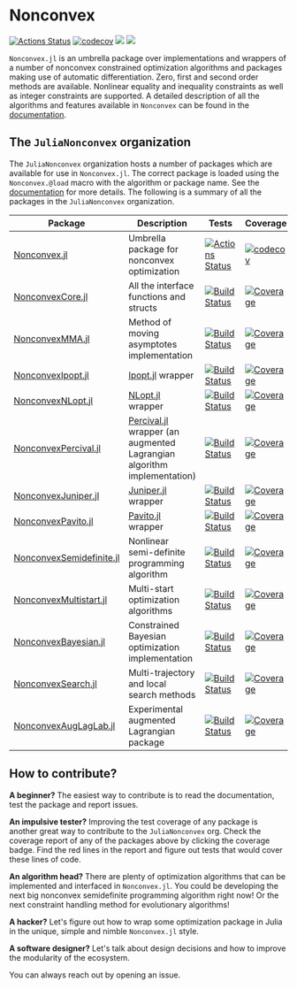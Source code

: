 # Nonconvex

[![Actions Status](https://github.com/JuliaNonconvex/Nonconvex.jl/workflows/CI/badge.svg)](https://github.com/JuliaNonconvex/Nonconvex.jl/actions)
[![codecov](https://codecov.io/gh/JuliaNonconvex/Nonconvex.jl/branch/master/graph/badge.svg)](https://codecov.io/gh/JuliaNonconvex/Nonconvex.jl)
[![](https://img.shields.io/badge/docs-stable-blue.svg)](https://JuliaNonconvex.github.io/Nonconvex.jl/stable)
[![](https://img.shields.io/badge/docs-dev-blue.svg)](https://JuliaNonconvex.github.io/Nonconvex.jl/dev)

`Nonconvex.jl` is an umbrella package over implementations and wrappers of a number of nonconvex constrained optimization algorithms and packages making use of automatic differentiation. Zero, first and second order methods are available. Nonlinear equality and inequality constraints as well as integer constraints are supported. A detailed description of all the algorithms and features available in `Nonconvex` can be found in the [documentation](https://JuliaNonconvex.github.io/Nonconvex.jl/stable).

## The `JuliaNonconvex` organization

The `JuliaNonconvex` organization hosts a number of packages which are available for use in `Nonconvex.jl`. The correct package is loaded using the `Nonconvex.@load` macro with the algorithm or package name. See the [documentation](https://JuliaNonconvex.github.io/Nonconvex.jl/stable) for more details. The following is a summary of all the packages in the `JuliaNonconvex` organization.

| Package | Description | Tests | Coverage |
| ------- | ----------- | ----- | -------- |
| [Nonconvex.jl](https://github.com/mohamed82008/Nonconvex.jl) | Umbrella package for nonconvex optimization | [![Actions Status](https://github.com/JuliaNonconvex/Nonconvex.jl/workflows/CI/badge.svg)](https://github.com/JuliaNonconvex/Nonconvex.jl/actions) | [![codecov](https://codecov.io/gh/JuliaNonconvex/Nonconvex.jl/branch/master/graph/badge.svg)](https://codecov.io/gh/JuliaNonconvex/Nonconvex.jl) |
| [NonconvexCore.jl](https://github.com/JuliaNonconvex/NonconvexCore.jl) | All the interface functions and structs | [![Build Status](https://github.com/JuliaNonconvex/NonconvexCore.jl/workflows/CI/badge.svg)](https://github.com/JuliaNonconvex/NonconvexCore.jl/actions) | [![Coverage](https://codecov.io/gh/JuliaNonconvex/NonconvexCore.jl/branch/master/graph/badge.svg)](https://codecov.io/gh/JuliaNonconvex/NonconvexCore.jl) |
| [NonconvexMMA.jl](https://github.com/JuliaNonconvex/NonconvexMMA.jl) | Method of moving asymptotes implementation | [![Build Status](https://github.com/JuliaNonconvex/NonconvexMMA.jl/workflows/CI/badge.svg)](https://github.com/JuliaNonconvex/NonconvexMMA.jl/actions) | [![Coverage](https://codecov.io/gh/JuliaNonconvex/NonconvexMMA.jl/branch/master/graph/badge.svg)](https://codecov.io/gh/JuliaNonconvex/NonconvexMMA.jl) |
| [NonconvexIpopt.jl](https://github.com/JuliaNonconvex/NonconvexIpopt.jl) | [Ipopt.jl](https://github.com/jump-dev/Ipopt.jl) wrapper | [![Build Status](https://github.com/JuliaNonconvex/NonconvexIpopt.jl/workflows/CI/badge.svg)](https://github.com/JuliaNonconvex/NonconvexIpopt.jl/actions) | [![Coverage](https://codecov.io/gh/JuliaNonconvex/NonconvexIpopt.jl/branch/master/graph/badge.svg)](https://codecov.io/gh/JuliaNonconvex/NonconvexIpopt.jl) |
| [NonconvexNLopt.jl](https://github.com/JuliaNonconvex/NonconvexNLopt.jl) | [NLopt.jl](https://github.com/JuliaOpt/NLopt.jl) wrapper | [![Build Status](https://github.com/JuliaNonconvex/NonconvexNLopt.jl/workflows/CI/badge.svg)](https://github.com/JuliaNonconvex/NonconvexNLopt.jl/actions) | [![Coverage](https://codecov.io/gh/JuliaNonconvex/NonconvexNLopt.jl/branch/master/graph/badge.svg)](https://codecov.io/gh/JuliaNonconvex/NonconvexNLopt.jl) |
| [NonconvexPercival.jl](https://github.com/JuliaNonconvex/NonconvexPercival.jl) | [Percival.jl](https://github.com/JuliaSmoothOptimizers/Percival.jl) wrapper (an augmented Lagrangian algorithm implementation) | [![Build Status](https://github.com/JuliaNonconvex/NonconvexPercival.jl/workflows/CI/badge.svg)](https://github.com/JuliaNonconvex/NonconvexPercival.jl/actions) | [![Coverage](https://codecov.io/gh/JuliaNonconvex/NonconvexPercival.jl/branch/master/graph/badge.svg)](https://codecov.io/gh/JuliaNonconvex/NonconvexPercival.jl) |
| [NonconvexJuniper.jl](https://github.com/JuliaNonconvex/NonconvexJuniper.jl) | [Juniper.jl](https://github.com/lanl-ansi/Juniper.jl) wrapper | [![Build Status](https://github.com/JuliaNonconvex/NonconvexJuniper.jl/workflows/CI/badge.svg)](https://github.com/JuliaNonconvex/NonconvexJuniper.jl/actions) | [![Coverage](https://codecov.io/gh/JuliaNonconvex/NonconvexJuniper.jl/branch/master/graph/badge.svg)](https://codecov.io/gh/JuliaNonconvex/NonconvexJuniper.jl) |
| [NonconvexPavito.jl](https://github.com/JuliaNonconvex/NonconvexPavito.jl) | [Pavito.jl](https://github.com/jump-dev/Pavito.jl) wrapper | [![Build Status](https://github.com/JuliaNonconvex/NonconvexPavito.jl/workflows/CI/badge.svg)](https://github.com/JuliaNonconvex/NonconvexPavito.jl/actions) | [![Coverage](https://codecov.io/gh/JuliaNonconvex/NonconvexPavito.jl/branch/master/graph/badge.svg)](https://codecov.io/gh/JuliaNonconvex/NonconvexPavito.jl) |
| [NonconvexSemidefinite.jl](https://github.com/JuliaNonconvex/NonconvexSemidefinite.jl) | Nonlinear semi-definite programming algorithm | [![Build Status](https://github.com/JuliaNonconvex/NonconvexSemidefinite.jl/workflows/CI/badge.svg)](https://github.com/JuliaNonconvex/NonconvexSemidefinite.jl/actions) | [![Coverage](https://codecov.io/gh/JuliaNonconvex/NonconvexSemidefinite.jl/branch/master/graph/badge.svg)](https://codecov.io/gh/JuliaNonconvex/NonconvexSemidefinite.jl) |
| [NonconvexMultistart.jl](https://github.com/JuliaNonconvex/NonconvexMultistart.jl) | Multi-start optimization algorithms | [![Build Status](https://github.com/JuliaNonconvex/NonconvexMultistart.jl/workflows/CI/badge.svg)](https://github.com/JuliaNonconvex/NonconvexMultistart.jl/actions) | [![Coverage](https://codecov.io/gh/JuliaNonconvex/NonconvexMultistart.jl/branch/master/graph/badge.svg)](https://codecov.io/gh/JuliaNonconvex/NonconvexMultistart.jl) |
| [NonconvexBayesian.jl](https://github.com/JuliaNonconvex/NonconvexBayesian.jl) | Constrained Bayesian optimization implementation | [![Build Status](https://github.com/JuliaNonconvex/NonconvexBayesian.jl/workflows/CI/badge.svg)](https://github.com/JuliaNonconvex/NonconvexBayesian.jl/actions) | [![Coverage](https://codecov.io/gh/JuliaNonconvex/NonconvexBayesian.jl/branch/master/graph/badge.svg)](https://codecov.io/gh/JuliaNonconvex/NonconvexBayesian.jl) |
| [NonconvexSearch.jl](https://github.com/JuliaNonconvex/NonconvexSearch.jl) | Multi-trajectory and local search methods | [![Build Status](https://github.com/JuliaNonconvex/NonconvexSearch.jl/workflows/CI/badge.svg)](https://github.com/JuliaNonconvex/NonconvexSearch.jl/actions) | [![Coverage](https://codecov.io/gh/JuliaNonconvex/NonconvexSearch.jl/branch/master/graph/badge.svg)](https://codecov.io/gh/JuliaNonconvex/NonconvexSearch.jl) |
| [NonconvexAugLagLab.jl](https://github.com/JuliaNonconvex/NonconvexAugLagLab.jl) | Experimental augmented Lagrangian package | [![Build Status](https://github.com/JuliaNonconvex/NonconvexAugLagLab.jl/workflows/CI/badge.svg)](https://github.com/JuliaNonconvex/NonconvexAugLagLab.jl/actions) | [![Coverage](https://codecov.io/gh/JuliaNonconvex/NonconvexAugLagLab.jl/branch/master/graph/badge.svg)](https://codecov.io/gh/JuliaNonconvex/NonconvexAugLagLab.jl) |

## How to contribute?

**A beginner?** The easiest way to contribute is to read the documentation, test the package and report issues.

**An impulsive tester?** Improving the test coverage of any package is another great way to contribute to the `JuliaNonconvex` org. Check the coverage report of any of the packages above by clicking the coverage badge. Find the red lines in the report and figure out tests that would cover these lines of code.

**An algorithm head?** There are plenty of optimization algorithms that can be implemented and interfaced in `Nonconvex.jl`. You could be developing the next big nonconvex semidefinite programming algorithm right now! Or the next constraint handling method for evolutionary algorithms!

**A hacker?** Let's figure out how to wrap some optimization package in Julia in the unique, simple and nimble `Nonconvex.jl` style.

**A software designer?** Let's talk about design decisions and how to improve the modularity of the ecosystem.

You can always reach out by opening an issue.
